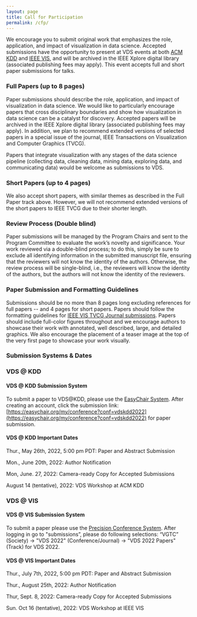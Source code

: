 ```yaml
---
layout: page
title: Call for Participation
permalink: /cfp/
---
```


We encourage you to submit original work that emphasizes the role, application, and impact of visualization in data science. Accepted submissions have the opportunity to present at VDS events at both [ACM KDD](https://www.kdd.org/kdd2022/) and [IEEE VIS](http://ieeevis.org/year/2022/welcome), and will be archived in the IEEE Xplore digital library (associated publishing fees may apply).  This event accepts full and short paper submissions for talks.

### Full Papers (up to 8 pages)

Paper submissions should describe the role, application, and impact of visualization in data science. We would like to particularly encourage papers that cross disciplinary boundaries and show how visualization in data science can be a catalyst for discovery. Accepted papers will be archived in the IEEE Xplore digital library (associated publishing fees may apply).  In addition, we plan to recommend extended versions of selected papers in a special issue of the journal, IEEE Transactions on Visualization and Computer Graphics (TVCG).

Papers that integrate visualization with any stages of the data science pipeline (collecting data, cleaning data, mining data, exploring data, and communicating data) would be welcome as submissions to VDS.

### Short Papers (up to 4 pages)

We also accept short papers, with similar themes as described in the Full Paper track above.  However, we will not recommend extended versions of the short papers to IEEE TVCG due to their shorter length.

### Review Process (Double blind)

Paper submissions will be managed by the Program Chairs and sent to the Program Committee to evaluate the work’s novelty and significance.  Your work reviewed via a double-blind process; to do this, simply be sure to exclude all identifying information in the submitted manuscript file, ensuring that the reviewers will not know the identity of the authors. Otherwise, the review process will be single-blind, i.e., the reviewers will know the identity of the authors, but the authors will not know the identity of the reviewers.

### Paper Submission and Formatting Guidelines

Submissions should be no more than 8 pages long excluding references for full papers -- and 4 pages for short papers.  Papers should follow the formatting guidelines for [IEEE VIS TVCG Journal submissions](https://tc.computer.org/vgtc/publications/journal).  Papers should include full-color figures throughout and we encourage authors to showcase their work with annotated, well described, large, and detailed graphics. We also encourage the placement of a teaser image at the top of the very first page to showcase your work visually.


### Submission Systems & Dates

### VDS @ KDD
#### VDS @ KDD Submission System

To submit a paper to VDS@KDD, please use the [EasyChair System](https://easychair.org/account/signin). After creating an account, click the submission link: [https://easychair.org/my/conference?conf=vdskdd2022](https://easychair.org/my/conference?conf=vdskdd2022) for paper submission.

#### VDS @ KDD Important Dates

Thur., May 26th, 2022, 5:00 pm PDT: Paper and Abstract Submission 

Mon., June 20th, 2022: Author Notification

Mon, June. 27, 2022: Camera-ready Copy for Accepted Submissions

August 14 (tentative), 2022: VDS Workshop at ACM KDD

### VDS @ VIS
#### VDS @ VIS Submission System

To submit a paper please use the [Precision Conference System](https://new.precisionconference.com/submissions). After logging in go to  "submissions”, please do following selections: “VGTC” (Society) -> "VDS 2022" (Conference/Journal) -> "VDS 2022 Papers" (Track) for VDS 2022.

#### VDS @ VIS Important Dates

Thur., July 7th, 2022, 5:00 pm PDT: Paper and Abstract Submission 

Thur., August 25th, 2022: Author Notification

Thur, Sept. 8, 2022: Camera-ready Copy for Accepted Submissions

Sun. Oct 16 (tentative), 2022: VDS Workshop at IEEE VIS



<!---
~~Thur., May 20th, 2021, 5:00 pm PDT: Paper and Abstract Submission~~
Thur., May 27th, 2021, 5:00 pm PDT: Paper and Abstract Submission

~~Thur., June 10th, 2021: Author Notification~~
Thur., June 17th, 2021: Author Notification

~~Fri, June. 18, 2021: Camera-ready Copy for Accepted Submissions~~
Fri, June. 25, 2021: Camera-ready Copy for Accepted Submissions

August 14, 5pm - 9pm (US West) / August 15, 8am - 12pm (Singapore), 2021: VDS Workshop at ACM KDD


October 24-29, 2021: VDS Symposium at IEEE VIS
--->



<!---### Opportunity to Present at IEEE VIS

In order to bring the communities of data mining and visualization more closely connected, accepted papers at the KDD workshop will be invited to participate at a (hybrid) VDS event co-located with [IEEE VIS](http://ieeevis.org/year/2022/welcome) in October 2022. --->

